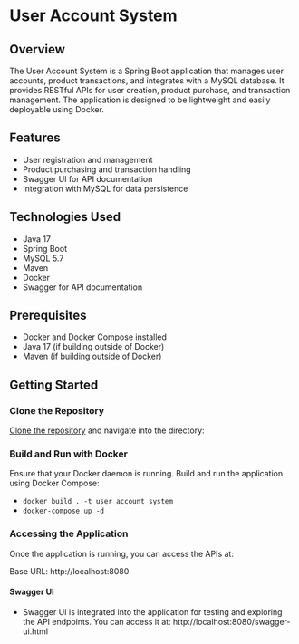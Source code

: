 # User Account System

## Overview

The User Account System is a Spring Boot application that manages user accounts, product transactions, and integrates with a MySQL database. It provides RESTful APIs for user creation, product purchase, and transaction management. The application is designed to be lightweight and easily deployable using Docker.

## Features

- User registration and management
- Product purchasing and transaction handling
- Swagger UI for API documentation
- Integration with MySQL for data persistence

## Technologies Used

- Java 17
- Spring Boot
- MySQL 5.7
- Maven
- Docker
- Swagger for API documentation

## Prerequisites

- Docker and Docker Compose installed
- Java 17 (if building outside of Docker)
- Maven (if building outside of Docker)

## Getting Started

### Clone the Repository

[Clone the repository](https://github.com/ShamilKVS/userAccountSystem.git) and navigate into the directory:

### Build and Run with Docker
Ensure that your Docker daemon is running.
Build and run the application using Docker Compose:

- `docker build . -t user_account_system`
- `docker-compose up -d`
### Accessing the Application
Once the application is running, you can access the APIs at:

Base URL: http://localhost:8080
#### Swagger UI
- Swagger UI is integrated into the application for testing and exploring the API endpoints. You can access it at:
http://localhost:8080/swagger-ui.html
